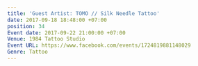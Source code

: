 ```yaml
---
title: 'Guest Artist: TOMO // Silk Needle Tattoo'
date: 2017-09-18 18:48:00 +07:00
position: 34
Event date: 2017-09-22 21:00:00 +07:00
Venue: 1984 Tattoo Studio
Event URL: https://www.facebook.com/events/1724819881148029
Genre: Tattoo
---
```


